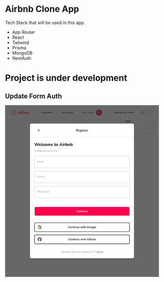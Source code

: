 # Airbnb Clone App

Tech Stack that will be used in this app.
- App Router
- React
- Tailwind
- Prisma
- MongoDB
- NextAuth

## 

<h1> Project is under development </h1>

## Update Form Auth
![Airbnb Register Auth form ](/public/updateImage/authform.png)
